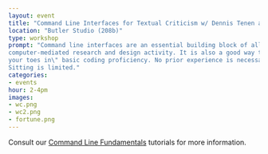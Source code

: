 ```yaml
---
layout: event
title: "Command Line Interfaces for Textual Criticism w/ Dennis Tenen and Pamela Smith"
location: "Butler Studio (208b)"
type: workshop
prompt: "Command line interfaces are an essential building block of all
computer-mediated research and design activity. It is also a good way to \"dip
your toes in\" basic coding proficiency. No prior experience is necessary.
Sitting is limited."
categories:
- events
hour: 2-4pm
images:
- wc.png
- wc2.png
- fortune.png
---
```


Consult our [Command Line
Fundamentals](https://github.com/dh-notes/dhnotes/blob/master/tutorials/command-line/000-cli.md)
tutorials for more information.
